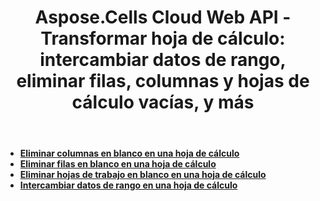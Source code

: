 ﻿---
title: "Aspose.Cells Cloud Web API - Transformar hoja de cálculo: intercambiar datos de rango, eliminar filas, columnas y hojas de cálculo vacías, y más"
second_title: Documen
ArticleTitle: "Transform Spreadsheet: Swap Range Data, Delete Empty Rows, Columns, and Worksheets, and more"
linktitle: Transformación
type: docs
url: /es/transform/
keywords: Aspose.Cells Cloud REST API, Transform Spreadsheet, Remove Empty Rows, Remove Empty Columns, Delete Worksheet
description: Aprenda a transformar hojas de cálculo de manera eficiente eliminando filas, columnas y hojas de trabajo vacías mediante Aspose.Cells Cloud REST API
weight: 40
kwords: Excel, Office Nube, REST, Transformación de hojas de cálculo
---
- **[Eliminar columnas en blanco en una hoja de cálculo](https://docs.aspose.cloud/cells/delete-spreadsheet-blank-columns/)**
- **[Eliminar filas en blanco en una hoja de cálculo](https://docs.aspose.cloud/cells/delete-spreadsheet-blank-rows/)**
- **[Eliminar hojas de trabajo en blanco en una hoja de cálculo](https://docs.aspose.cloud/cells/delete-spreadsheet-blank-worksheets/)**
- **[Intercambiar datos de rango en una hoja de cálculo](https://docs.aspose.cloud/cells/swap-range/)**
